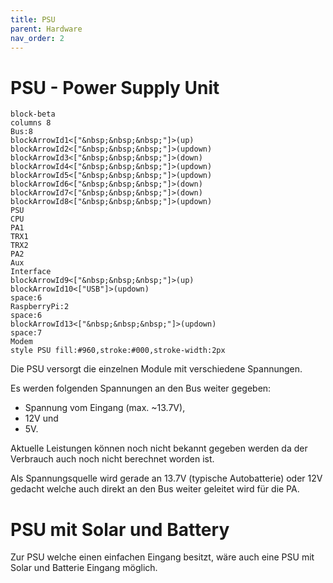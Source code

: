 ```yaml
---
title: PSU
parent: Hardware
nav_order: 2
---
```


# PSU - Power Supply Unit

```mermaid
block-beta
columns 8
Bus:8
blockArrowId1<["&nbsp;&nbsp;&nbsp;"]>(up)
blockArrowId2<["&nbsp;&nbsp;&nbsp;"]>(updown)
blockArrowId3<["&nbsp;&nbsp;&nbsp;"]>(down)
blockArrowId4<["&nbsp;&nbsp;&nbsp;"]>(updown)
blockArrowId5<["&nbsp;&nbsp;&nbsp;"]>(updown)
blockArrowId6<["&nbsp;&nbsp;&nbsp;"]>(down)
blockArrowId7<["&nbsp;&nbsp;&nbsp;"]>(down)
blockArrowId8<["&nbsp;&nbsp;&nbsp;"]>(updown)
PSU
CPU
PA1
TRX1
TRX2
PA2
Aux
Interface
blockArrowId9<["&nbsp;&nbsp;&nbsp;"]>(up)
blockArrowId10<["USB"]>(updown)
space:6
RaspberryPi:2
space:6
blockArrowId13<["&nbsp;&nbsp;&nbsp;"]>(updown)
space:7
Modem
style PSU fill:#960,stroke:#000,stroke-width:2px
```

Die PSU versorgt die einzelnen Module mit verschiedene Spannungen.

Es werden folgenden Spannungen an den Bus weiter gegeben:
- Spannung vom Eingang (max. ~13.7V),
- 12V und
- 5V.

Aktuelle Leistungen können noch nicht bekannt gegeben werden da der Verbrauch auch noch nicht berechnet worden ist.

Als Spannungsquelle wird gerade an 13.7V (typische Autobatterie) oder 12V gedacht welche auch direkt an den Bus weiter geleitet wird für die PA.

# PSU mit Solar und Battery

Zur PSU welche einen einfachen Eingang besitzt, wäre auch eine PSU mit Solar und Batterie Eingang möglich.
